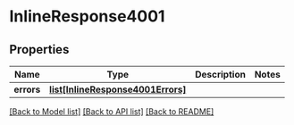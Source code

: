 # InlineResponse4001

## Properties
Name | Type | Description | Notes
------------ | ------------- | ------------- | -------------
**errors** | [**list[InlineResponse4001Errors]**](InlineResponse4001Errors.md) |  | 

[[Back to Model list]](../README.md#documentation-for-models) [[Back to API list]](../README.md#documentation-for-api-endpoints) [[Back to README]](../README.md)

